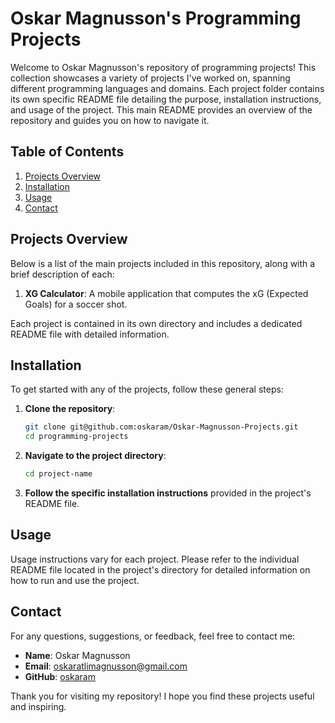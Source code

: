 # Oskar Magnusson's Programming Projects

Welcome to Oskar Magnusson's repository of programming projects! This collection showcases a variety of projects I've worked on, spanning different programming languages and domains. Each project folder contains its own specific README file detailing the purpose, installation instructions, and usage of the project. This main README provides an overview of the repository and guides you on how to navigate it.

## Table of Contents

1. [Projects Overview](#projects-overview)
2. [Installation](#installation)
3. [Usage](#usage)
4. [Contact](#contact)

## Projects Overview

Below is a list of the main projects included in this repository, along with a brief description of each:

1. **XG Calculator**: A mobile application that computes the xG (Expected Goals) for a soccer shot.

Each project is contained in its own directory and includes a dedicated README file with detailed information.

## Installation

To get started with any of the projects, follow these general steps:

1. **Clone the repository**:
    ```sh
    git clone git@github.com:oskaram/Oskar-Magnusson-Projects.git
    cd programming-projects
    ```

2. **Navigate to the project directory**:
    ```sh
    cd project-name
    ```

3. **Follow the specific installation instructions** provided in the project's README file.

## Usage

Usage instructions vary for each project. Please refer to the individual README file located in the project's directory for detailed information on how to run and use the project.

## Contact

For any questions, suggestions, or feedback, feel free to contact me:

- **Name**: Oskar Magnusson
- **Email**: oskaratlimagnusson@gmail.com
- **GitHub**: [oskaram](https://github.com/oskaram)

Thank you for visiting my repository! I hope you find these projects useful and inspiring.
